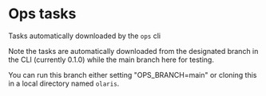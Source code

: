 # Ops tasks

Tasks automatically downloaded by the `ops` cli

Note the tasks are automatically downloaded from the designated branch in the CLI (currently 0.1.0) while the main branch here for testing.

You can run this branch either setting "OPS_BRANCH=main" or cloning this in a local directory named `olaris`.


